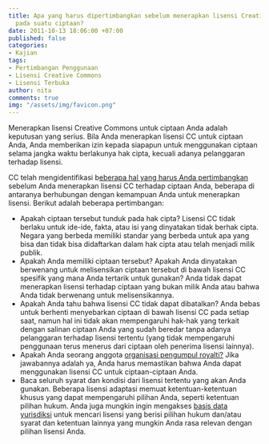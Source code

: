```yaml
---
title: Apa yang harus dipertimbangkan sebelum menerapkan lisensi Creative Commons
  pada suatu ciptaan?
date: 2011-10-13 18:06:00 +07:00
published: false
categories:
- Kajian
tags:
- Pertimbangan Penggunaan
- Lisensi Creative Commons
- Lisensi Terbuka
author: nita
comments: true
img: "/assets/img/favicon.png"
---
```


Menerapkan lisensi Creative Commons untuk ciptaan Anda adalah keputusan yang serius. Bila Anda menerapkan lisensi CC untuk ciptaan Anda, Anda memberikan izin kepada siapapun untuk menggunakan ciptaan selama jangka waktu berlakunya hak cipta, kecuali adanya pelanggaran terhadap lisensi.

CC telah mengidentifikasi b[eberapa hal yang harus Anda pertimbangkan](http://wiki.creativecommons.org/Before_Licensing) sebelum Anda menerapkan lisensi CC terhadap ciptaan Anda, beberapa di antaranya berhubungan dengan kemampuan Anda untuk menerapkan lisensi. Berikut adalah beberapa pertimbangan:

* Apakah ciptaan tersebut tunduk pada hak cipta? Lisensi CC tidak berlaku untuk ide-ide, fakta, atau isi yang dinyatakan tidak berhak cipta. Negara yang berbeda memiliki standar yang berbeda untuk apa yang bisa dan tidak bisa didaftarkan dalam hak cipta atau telah menjadi milik publik.
* Apakah Anda memiliki ciptaan tersebut? Apakah Anda dinyatakan berwenang untuk melisensikan ciptaan tersebut di bawah lisensi CC spesifik yang mana Anda tertarik untuk gunakan? Anda tidak dapat menerapkan lisensi terhadap ciptaan yang bukan milik Anda atau bahwa Anda tidak berwenang untuk melisensikannya.
* Apakah Anda tahu bahwa lisensi CC tidak dapat dibatalkan? Anda bebas untuk berhenti menyebarkan ciptaan di bawah lisensi CC pada setiap saat, namun hal ini tidak akan mempengaruhi hak-hak yang terkait dengan salinan ciptaan Anda yang sudah beredar tanpa adanya pelanggaran terhadap lisensi tertentu (yang tidak mempengaruhi penggunaan terus menerus dari ciptaan oleh penerima lisensi lainnya).
* Apakah Anda seorang anggota [organisasi pengumpul royalti?](http://wiki.creativecommons.org/Before_Licensing) Jika jawabannya adalah ya, Anda harus memastikan bahwa Anda dapat menggunakan lisensi CC untuk ciptaan-ciptaan Anda.
* Baca seluruh syarat dan kondisi dari lisensi tertentu yang akan Anda gunakan. Beberapa lisensi adaptasi memuat ketentuan-ketentuan khusus yang dapat mempengaruhi pilihan Anda, seperti ketentuan pilihan hukum. Anda juga mungkin ingin mengakses [basis data yurisdiksi](http://wiki.creativecommons.org/Jurisdiction_Database) untuk mencari lisensi yang berisi pilihan hukum dan/atau syarat dan ketentuan lainnya yang mungkin Anda rasa relevan dengan pilihan lisensi Anda.

